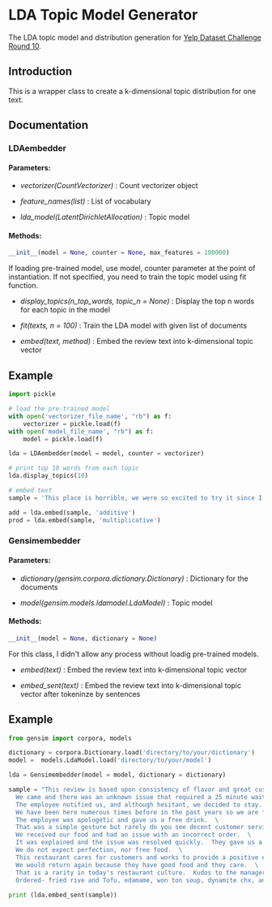 # LDA Topic Model Generator

The LDA topic model and distribution generation for [Yelp Dataset Challenge Round 10](https://www.yelp.com/dataset/challenge).
## Introduction

This is a wrapper class to create a k-dimensional topic distribution for one text.

## Documentation

### LDAembedder
#### Parameters:
- *vectorizer(CountVectorizer)* : Count vectorizer object

- *feature_names(list)* : List of vocabulary

- *lda_model(LatentDirichletAllocation)* : Topic model

#### Methods:
```python
__init__(model = None, counter = None, max_features = 100000)
```
If loading pre-trained model, use model, counter parameter at the point of instantiation. If not specified, you need to train the topic model using fit function.

- *display_topics(n_top_words, topic_n = None)* : Display the top n words for each topic in the model

- *fit(texts, n = 100)* : Train the LDA model with given list of documents

- *embed(text, method)* : Embed the review text into k-dimensional topic vector

## Example
```python
import pickle

# load the pre-trained model
with open('vectorizer_file_name', "rb") as f:
    vectorizer = pickle.load(f)
with open('model_file_name', "rb") as f:
    model = pickle.load(f)

lda = LDAembedder(model = model, counter = vectorizer)

# print top 10 words from each topic
lda.display_topics(10)

# embed text
sample = 'This place is horrible, we were so excited to try it since I got a gift card for my birthday. We went in an ordered are whole meal and they did not except are gift card, because their system was down. Unacceptable, this would have been so helpful if we would have known this prior!!'

add = lda.embed(sample, 'additive')
prod = lda.embed(sample, 'multiplicative')

```

### Gensimembedder
#### Parameters:
- *dictionary(gensim.corpora.dictionary.Dictionary)* : Dictionary for the documents

- *model(gensim.models.ldamodel.LdaModel)* : Topic model

#### Methods:
```python
__init__(model = None, dictionary = None)
```
For this class, I didn't allow any process without loadig pre-trained models.

- *embed(text)* : Embed the review text into k-dimensional topic vector

- *embed_sent(text)* : Embed the review text into k-dimensional topic vector after tokeninze by sentences


## Example
```Python
from gensim import corpora, models

dictionary = corpora.Dictionary.load('directory/to/your/dictionary')
model =  models.LdaModel.load('directory/to/your/model')

lda = Gensimembedder(model = model, dictionary = dictionary)

sample = "This review is based upon consistency of flavor and great customer service.\
  We came and there was an unknown issue that required a 25 minute wait for food.  \
  The employee notified us, and although hesitant, we decided to stay.  \
  We have been here numerous times before in the past years so we are familiar with this location.  \
  The employee was apologetic and gave us a free drink.  \
  That was a simple gesture but rarely do you see decent customer service anymore.  \
  We received our food and had an issue with an incorrect order.  \
  It was explained and the issue was resolved quickly.  They gave us a free appetizer.  \
  We do not expect perfection, nor free food.  \
  This restaurant cares for customers and works to provide a positive experience.  \
  We would return again because they have good food and they care.  \
  That is a rarity in today's restaurant culture.  Kudos to the manager for creating this culture. \
  Ordered- fried rive and Tofu, edamame, won ton soup, dynamite chx, and Thai curry."
  
print (lda.embed_sent(sample))

```

